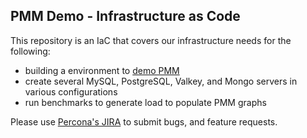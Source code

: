 ## PMM Demo - Infrastructure as Code

This repository is an IaC that covers our infrastructure needs for the following:

- building a environment to [demo PMM](pmmdemo/README.md)
- create several MySQL, PostgreSQL, Valkey, and Mongo servers in various configurations
- run benchmarks to generate load to populate PMM graphs

Please use [Percona's JIRA](https://jira.percona.com/jira/software/c/projects/PMMD/issues) to submit bugs, and feature requests.
